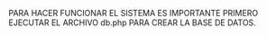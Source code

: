 PARA HACER FUNCIONAR EL SISTEMA ES IMPORTANTE PRIMERO EJECUTAR EL ARCHIVO db.php PARA CREAR LA BASE DE DATOS.